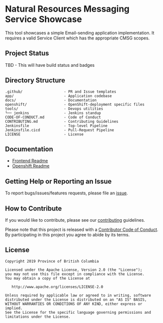 # Natural Resources Messaging Service Showcase

This tool showcases a simple Email-sending application implementation. It requires a valid Service Client which has the appropriate CMSG scopes.

## Project Status

TBD - This will have build status and badges

## Directory Structure

    .github/                   - PR and Issue templates
    app/                       - Application codebase
    docs/                      - Documentation
    openshift/                 - OpenShift-deployment specific files
    tools/                     - Devops utilities
    └── jenkins                - Jenkins standup
    CODE-OF-CONDUCT.md         - Code of Conduct
    CONTRIBUTING.md            - Contributing Guidelines
    Jenkinsfile                - Top-level Pipeline
    Jenkinsfile.cicd           - Pull-Request Pipeline
    LICENSE                    - License

## Documentation

* [Frontend Readme](app/README.md)
* [Openshift Readme](openshift/README.md)

## Getting Help or Reporting an Issue

To report bugs/issues/features requests, please file an [issue](https://github.com/bcgov/nr-messaging-service-showcase/issues).

## How to Contribute

If you would like to contribute, please see our [contributing](CONTRIBUTING.md) guidelines.

Please note that this project is released with a [Contributor Code of Conduct](CODE-OF-CONDUCT.md). By participating in this project you agree to abide by its terms.

## License

    Copyright 2019 Province of British Columbia

    Licensed under the Apache License, Version 2.0 (the "License");
    you may not use this file except in compliance with the License.
    You may obtain a copy of the License at

       http://www.apache.org/licenses/LICENSE-2.0

    Unless required by applicable law or agreed to in writing, software
    distributed under the License is distributed on an "AS IS" BASIS,
    WITHOUT WARRANTIES OR CONDITIONS OF ANY KIND, either express or implied.
    See the License for the specific language governing permissions and
    limitations under the License.
